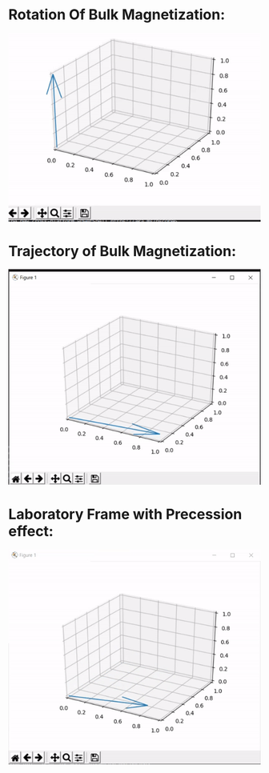 # Rotation Of Bulk Magnetization:

![](bulkmagnetizationrotation.gif)

# Trajectory of Bulk Magnetization:

![](trajectory.gif)


# Laboratory Frame with Precession effect:
![](lf.gif)